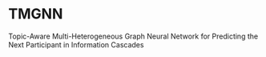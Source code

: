 # TMGNN
Topic-Aware Multi-Heterogeneous Graph Neural Network for Predicting the Next Participant in Information Cascades

